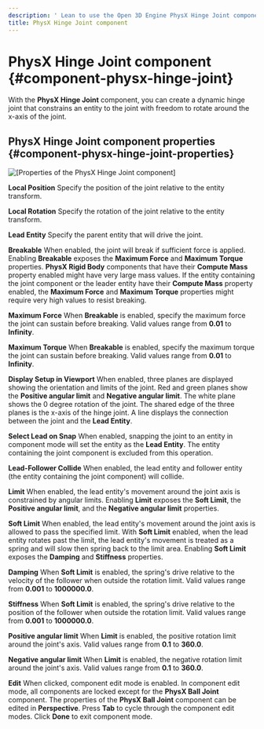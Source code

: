 ```yaml
---
description: ' Lean to use the Open 3D Engine PhysX Hinge Joint component. '
title: PhysX Hinge Joint component
---
```

# PhysX Hinge Joint component {#component-physx-hinge-joint}

With the **PhysX Hinge Joint** component, you can create a dynamic hinge joint that constrains an entity to the joint with freedom to rotate around the x\-axis of the joint\.

## PhysX Hinge Joint component properties {#component-physx-hinge-joint-properties}

![\[Properties of the PhysX Hinge Joint component\]](/images/user-guide/physx/physx/ui-physx-hinge-joint-component-1.27.png)

**Local Position**
Specify the position of the joint relative to the entity transform\.

**Local Rotation**
Specify the rotation of the joint relative to the entity transform\.

**Lead Entity**
Specify the parent entity that will drive the joint\.

**Breakable**
When enabled, the joint will break if sufficient force is applied\. Enabling **Breakable** exposes the **Maximum Force** and **Maximum Torque** properties\.
**PhysX Rigid Body** components that have their **Compute Mass** property enabled might have very large mass values\. If the entity containing the joint component or the leader entity have their **Compute Mass** property enabled, the **Maximum Force** and **Maximum Torque** properties might require very high values to resist breaking\.

**Maximum Force**
When **Breakable** is enabled, specify the maximum force the joint can sustain before breaking\. Valid values range from **0\.01** to **Infinity**\.

**Maximum Torque**
When **Breakable** is enabled, specify the maximum torque the joint can sustain before breaking\. Valid values range from **0\.01** to **Infinity**\.

**Display Setup in Viewport**
When enabled, three planes are displayed showing the orientation and limits of the joint\. Red and green planes show the **Positive angular limit** and **Negative angular limit**\. The white plane shows the 0 degree rotation of the joint\. The shared edge of the three planes is the x\-axis of the hinge joint\. A line displays the connection between the joint and the **Lead Entity**\.

**Select Lead on Snap**
When enabled, snapping the joint to an entity in component mode will set the entity as the **Lead Entity**\. The entity containing the joint component is excluded from this operation\.

**Lead\-Follower Collide**
When enabled, the lead entity and follower entity \(the entity containing the joint component\) will collide\.

**Limit**
When enabled, the lead entity's movement around the joint axis is constrained by angular limits\. Enabling **Limit** exposes the **Soft Limit**, the **Positive angular limit**, and the **Negative angular limit** properties\.

**Soft Limit**
When enabled, the lead entity's movement around the joint axis is allowed to pass the specified limit\. With **Soft Limit** enabled, when the lead entity rotates past the limit, the lead entity's movement is treated as a spring and will slow then spring back to the limit area\. Enabling **Soft Limit** exposes the **Damping** and **Stiffness** properties\.

**Damping**
When **Soft Limit** is enabled, the spring's drive relative to the velocity of the follower when outside the rotation limit\. Valid values range from **0\.001** to **1000000\.0**\.

**Stiffness**
When **Soft Limit** is enabled, the spring's drive relative to the position of the follower when outside the rotation limit\. Valid values range from **0\.001** to **1000000\.0**\.

**Positive angular limit**
When **Limit** is enabled, the positive rotation limit around the joint's axis\. Valid values range from **0\.1** to **360\.0**\.

**Negative angular limit**
When **Limit** is enabled, the negative rotation limit around the joint's axis\. Valid values range from **0\.1** to **360\.0**\.

**Edit**
When clicked, component edit mode is enabled\. In component edit mode, all components are locked except for the **PhysX Ball Joint** component\. The properties of the **PhysX Ball Joint** component can be edited in **Perspective**\. Press **Tab** to cycle through the component edit modes\. Click **Done** to exit component mode\.
